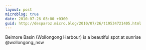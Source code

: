 ```yaml
---
layout: post
microblog: true
date: 2010-07-26 03:00 +0300
guid: http://desparoz.micro.blog/2010/07/26/t19534721405.html
---
```

Belmore Basin (Wollongong Harbour) is a beautiful spot at sunrise @wollongong_nsw
